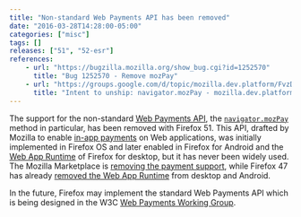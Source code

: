 ```yaml
---
title: "Non-standard Web Payments API has been removed"
date: "2016-03-28T14:28:00-05:00"
categories: ["misc"]
tags: []
releases: ["51", "52-esr"]
references:
    - url: "https://bugzilla.mozilla.org/show_bug.cgi?id=1252570"
      title: "Bug 1252570 - Remove mozPay"
    - url: "https://groups.google.com/d/topic/mozilla.dev.platform/FvzDoaPGQ3g/discussion"
      title: "Intent to unship: navigator.mozPay - mozilla.dev.platform"
---
```

The support for the non-standard [Web Payments API](https://wiki.mozilla.org/WebAPI/WebPayment), the [`navigator.mozPay`](https://developer.mozilla.org/docs/Web/API/Navigator/mozPay) method in particular, has been removed with Firefox 51. This API, drafted by Mozilla to enable [in-app payments](https://developer.mozilla.org/Marketplace/Monetization/In-app_payments_section/mozPay_iap) on Web applications, was initially implemented in Firefox OS and later enabled in Firefox for Android and the [Web App Runtime](https://developer.mozilla.org/Apps/Build/Architecture) of Firefox for desktop, but it has never been widely used. The Mozilla Marketplace is [removing the payment support](https://wiki.mozilla.org/Marketplace#Upcoming_Changes_to_Marketplace), while Firefox 47 has already [removed the Web App Runtime](https://www.fxsitecompat.dev/en-CA/docs/2016/web-app-runtime-has-been-removed-from-firefox-for-desktop-and-android/) from desktop and Android.

In the future, Firefox may implement the standard Web Payments API which is being designed in the W3C [Web Payments Working Group](https://www.w3.org/Payments/WG/).
